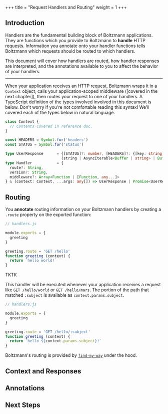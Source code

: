 +++
title = "Request Handlers and Routing"
weight = 1
+++

## Introduction

Handlers are the fundamental building block of Boltzmann applications. They are
functions which you provide to Boltzmann to **handle** HTTP requests.
Information you annotate onto your handler functions tells Boltzmann which
requests should be routed to which handlers.

This document will cover how handlers are routed, how handler responses are
interpreted, and the annotations available to you to affect the behavior of
your handlers.

---

When your application receives an HTTP request, Boltzmann wraps it in a
`Context` object, calls your application-scoped middleware ([covered in the
next chapter]), then routes your request to one of your handlers. A
TypeScript definition of the types involved involved in this document is below.
Don't worry if you're not comfortable reading this syntax! We'll covered each
of the types below in natural language.

```typescript
class Context {
  // Contents covered in reference doc.
}

const HEADERS = Symbol.for('headers')
const STATUS = Symbol.for('status')

type UserResponse      = {[STATUS]?: number, [HEADERS]?: {[key: string]: string}} & 
                         (string | AsyncIterable<Buffer | string> | Buffer | Object);
type Handler           = {
  route?: String,
  version?: String,
  middleware?: Array<Function | [Function, any...]>
} & (context: Context, ...args: any[]) => UserResponse | Promise<UserResponse>;
```

## Routing

You **annotate** routing information on your Boltzmann handlers by creating a
`.route` property on the exported function:

```javascript
// handlers.js

module.exports = {
  greeting
}

greeting.route = 'GET /hello'
function greeting (context) {
  return `hello world!`
}
```

TKTK

This handler will be executed whenever your application receives a request like
`GET /hello/world` or `GET /hello/mars`. The portion of the path that matched
`:subject` is available as `context.params.subject`.

```javascript
// handlers.js

module.exports = {
  greeting
}

greeting.route = 'GET /hello/:subject'
function greeting (context) {
  return `hello ${context.params.subject}!`
}
```


Boltzmann's routing is provided by [`find-my-way`] under the hood.

[`find-my-way`]: https://github.com/delvedor/find-my-way

## Context and Responses
## Annotations
## Next Steps
